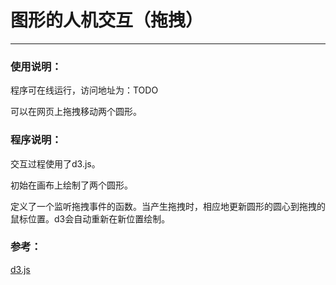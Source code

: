 # 图形的人机交互（拖拽）

---

### 使用说明：

程序可在线运行，访问地址为：TODO

可以在网页上拖拽移动两个圆形。

### 程序说明：

交互过程使用了d3.js。

初始在画布上绘制了两个圆形。

定义了一个监听拖拽事件的函数。当产生拖拽时，相应地更新圆形的圆心到拖拽的鼠标位置。d3会自动重新在新位置绘制。

### 参考：

[d3.js](https://d3js.org/)

